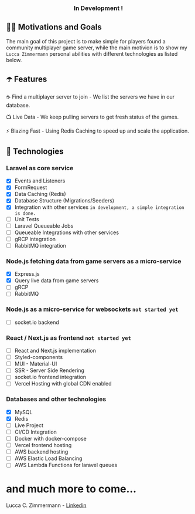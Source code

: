 <!-- tag line -->
<h3 align='center'> In Development ! </h3>


## 🙌🏼 Motivations and Goals

The main goal of this project is to make simple for players found a community multiplayer game server, while the main motivion is to show my `Lucca Zimmermann` personal abilities with different technologies as listed below.

## ☂️️ Features

☕ Find a multiplayer server to join - We list the servers we have in our database.

📺 Live Data - We keep pulling servers to get fresh status of the games.

⚡ Blazing Fast - Using Redis Caching to speed up and scale the application.


## 🦾 Technologies

### Laravel as core service
- [x] Events and Listeners
- [x] FormRequest
- [x] Data Caching (Redis)
- [x] Database Structure (Migrations/Seeders)
- [x] Integration with other services `in development, a simple integration is done.`
- [ ] Unit Tests 
- [ ] Laravel Queueable Jobs
- [ ] Queueable Integrations with other services
- [ ] gRCP integration
- [ ] RabbitMQ integration

### Node.js fetching data from game servers as a micro-service
- [x] Express.js
- [x] Query live data from game servers
- [ ] gRCP
- [ ] RabbitMQ

### Node.js as a micro-service for websockets `not started yet`
- [ ] socket.io backend

### React / Next.js as frontend `not started yet`
- [ ] React and Next.js implementation
- [ ] Styled-components
- [ ] MUI - Material-UI
- [ ] SSR - Server Side Rendering
- [ ] socket.io frontend integration
- [ ] Vercel Hosting with global CDN enabled

### Databases and other technologies
- [x] MySQL
- [x] Redis
- [ ] Live Project
- [ ] CI/CD Integration
- [ ] Docker with docker-compose
- [ ] Vercel frontend hosting
- [ ] AWS backend hosting
- [ ] AWS Elastic Load Balancing
- [ ] AWS Lambda Functions for laravel queues

# and much more to come...
Lucca C. Zimmermann - [Linkedin](https://exemplo.com/)